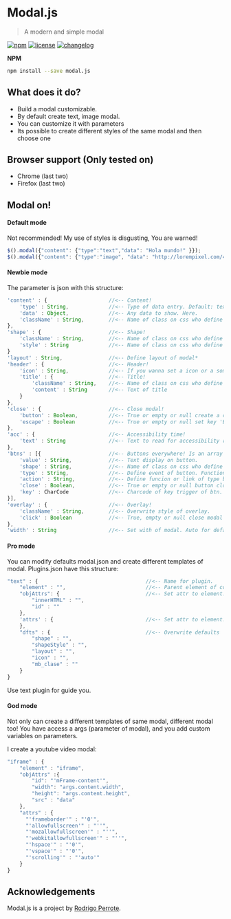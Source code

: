 # Modal.js

> A modern and simple modal

[![npm][npm-image]][npm-url] [![license][license-image]][license-url] [![changelog][changelog-image]][changelog-url]


**NPM**

```sh
npm install --save modal.js
```

## What does it do?

* Build a modal customizable.
* By default create text, image modal.
* You can customize it with parameters
* Its possible to create different styles of the same modal and then choose one


## Browser support (Only tested on)

* Chrome (last two)
* Firefox (last two)



## Modal on!

#### Default mode

Not recommended! My use of styles is disgusting, You are warned! 

```javascript
$().modal({"content": {"type":"text","data": "Hola mundo!" }});
$().modal({"content": {"type":"image", "data": "http://lorempixel.com/400/200/"}})
```

#### Newbie mode

The parameter is json with this structure:

```javascript
'content' : {                    //<-- Content!
    'type' : String,             //<-- Type of data entry. Default: text. It must exist on plugin.json
    'data' : Object,             //<-- Any data to show. Here.
    'className' : String,        //<-- Name of class on css who define style of content.
},
'shape' : {                      //<-- Shape!
    'className' : String,        //<-- Name of class on css who define style of the shape literally*
    'style' : String             //<-- Name of class on css who define style of the canvas of content*
}
'layout' : String,               //<-- Define layout of modal*
'header' : {					 //<-- Header!
    'icon' : String,             //<-- If you wanna set a icon or a something on header but not content.
    'title' : {                  //<-- Title!
        'className' : String,    //<-- Name of class on css who define style of title header.
        'content' : String       //<-- Text of title
	}
},
'close' : {                      //<-- Close modal!
    'button' : Boolean,          //<-- True or empty or null create a close button. False dont.
    'escape' : Boolean           //<-- True or empty or null set key 'Esc' to close modal.
},
'acc' : {                        //<-- Accessibility time!
    'text' : String              //<-- Text to read for accessibility readers.
},
'btns' : [{                      //<-- Buttons everywhere! Is an array of buttons.
    'value' : String,            //<-- Text display on button.
    'shape' : String,            //<-- Name of class on css who define a style of button.
    'type' : String,             //<-- Define event of button. Function, link or close modal.
    'action' : String,           //<-- Define funcion or link of type button.
    'close' : Boolean,           //<-- True or empty or null button close modal. False dont.
    'key' : CharCode             //<-- Charcode of key trigger of btn.
}],
'overlay' : {                    //<-- Overlay!
    'className' : String,        //<-- Overwrite style of overlay.
    'click' : Boolean            //<-- True, empty or null close modal on click overlay. False dont.
},
'width' : String                 //<-- Set with of modal. Auto for default.
```

#### Pro mode

You can modify defaults modal.json and create different templates of modal. Plugins.json have this structure:

```javascript
"text" : {                                   //<-- Name for plugin.
    "element" : "",						     //<-- Parent element of content.
	"objAttrs": {							 //<-- Set attr to element. elm.attr = value  
	    "innerHTML" : "",
		"id" : ""
	},
    'attrs' : {                              //<-- Set attr to element. elm.setAttribute(attr, value)
    },
	"dfts" : {							     //<-- Overwrite defaults
		"shape" : "",
		"shapeStyle" : "",
		"layout" : "",
		"icon" : "",
		"mb_clase" : ""
	}
}
```

Use text plugin for guide you.


#### God mode

Not only can create a different templates of same modal, different modal too!
You have access a args (parameter of modal), and you add custom variables on parameters.

I create a youtube video modal:

```javascript
"iframe" : {
    "element" : "iframe",
    "objAttrs" :{
        "id": "'mFrame-content'",
        "width": "args.content.width",
        "height": "args.content.height",
        "src" : "data"
	},
	"attrs" : {
      "'frameborder'" : "'0'",
      "'allowfullscreen'" : "''",
      "'mozallowfullscreen'" : "''",
      "'webkitallowfullscreen'" : "''",
      "'hspace'" : "'0'",
      "'vspace'" : "'0'",
      "'scrolling'" : "'auto'"
	}
}
```

## Acknowledgements

Modal.js is a project by [Rodrigo Perrote](https://github.com/rperrote).


[changelog-image]: https://img.shields.io/badge/changelog-md-blue.svg?style=flat
[changelog-url]: CHANGELOG.md
[license-image]: https://img.shields.io/badge/license-MIT-blue.svg?style=flat
[license-url]: LICENSE.md
[npm-image]: https://img.shields.io/badge/npm-1.1.0-blue.svg?style=flat
[npm-url]: https://www.npmjs.com/package/modal.js
